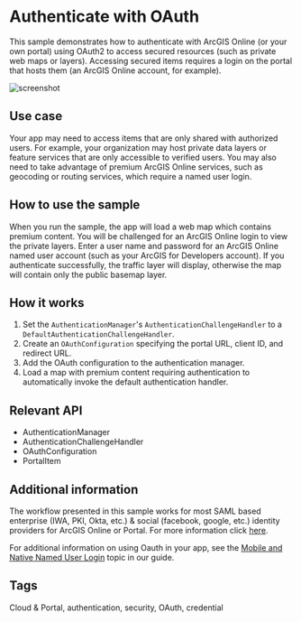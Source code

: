 # Authenticate with OAuth

This sample demonstrates how to authenticate with ArcGIS Online (or your own portal) using OAuth2 to access secured resources (such as private web maps or layers). Accessing secured items requires a login on the portal that hosts them (an ArcGIS Online account, for example).

![screenshot](OAuth.jpg)

## Use case

Your app may need to access items that are only shared with authorized users. For example, your organization may host private data layers or feature services that are only accessible to verified users. You may also need to take advantage of premium ArcGIS Online services, such as geocoding or routing services, which require a named user login.

## How to use the sample

When you run the sample, the app will load a web map which contains premium content. You will be challenged for an ArcGIS Online login to view the private layers. Enter a user name and password for an ArcGIS Online named user account (such as your ArcGIS for Developers account). If you authenticate successfully, the traffic layer will display, otherwise the map will contain only the public basemap layer.

## How it works

1. Set the `AuthenticationManager`'s `AuthenticationChallengeHandler` to a `DefaultAuthenticationChallengeHandler`.
2. Create an `OAuthConfiguration` specifying the portal URL, client ID, and redirect URL.
3. Add the OAuth configuration to the authentication manager.
4. Load a map with premium content requiring authentication to automatically invoke the default authentication handler.

## Relevant API

 * AuthenticationManager
 * AuthenticationChallengeHandler
 * OAuthConfiguration
 * PortalItem
 
## Additional information

The workflow presented in this sample works for most SAML based enterprise (IWA, PKI, Okta, etc.) & social (facebook, google, etc.) identity providers for ArcGIS Online or Portal. For more information click [here](https://doc.arcgis.com/en/arcgis-online/administer/enterprise-logins.htm).

For additional information on using Oauth in your app, see the [Mobile and Native Named User Login](https://developers.arcgis.com/documentation/core-concepts/security-and-authentication/mobile-and-native-user-logins/) topic in our guide.

## Tags

Cloud & Portal, authentication, security, OAuth, credential
